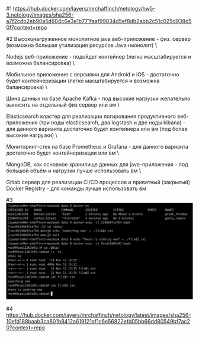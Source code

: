 #1
https://hub.docker.com/layers/mrchaffinch/netology/hw5-3.netology/images/sha256-a7f2cdb2eb90a5d604c6e3e1b771faaf99834d5ef8db2abb2c51c025d938d50f?context=repo

#2
Высоконагруженное монолитное java веб-приложение - физ. сервер (возможна большая утилизация ресурсов Java+монолит) \

Nodejs веб-приложение - подойдет контейнер (легко масштабируется и возможна балансировка) \

Мобильное приложение c версиями для Android и iOS - достаточно будет контейнеризации (легко масштабируется и возможна балансировка) \

Шина данных на базе Apache Kafka - под высокие нагрузки желательно выносить на отдельный физ сервер или вм \

Elasticsearch кластер для реализации логирования продуктивного веб-приложения (три ноды elasticsearch, два logstash и две ноды kibana) - \
для данного варианта достаточно будет контейнера или вм (под более высокие нагрузки) \

Мониторинг-стек на базе Prometheus и Grafana - для данного варианта достаточно будет контейнеризации или вм \

MongoDB, как основное хранилище данных для java-приложения - под большой объём и нагрузки лучше использовать вм \

Gitlab сервер для реализации CI/CD процессов и приватный (закрытый) Docker Registry - для команды лучше использовать вм

#3
![img.png](screenshots/hw53-scr01.png)

#4
https://hub.docker.com/layers/mrchaffinch/netology/latest/images/sha256-10efd188baab3ca801b8412a619121af1c6e56822efd05bb66dd80549bf7ac20?context=repo